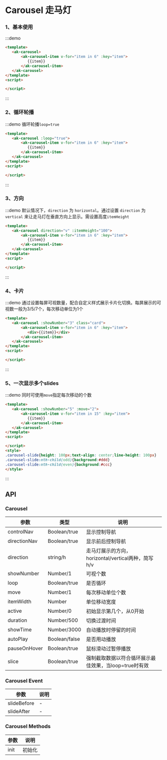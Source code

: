 # Carousel 走马灯

### 1、基本使用
:::demo 
```html
<template>
   <ak-carousel>
       <ak-carousel-item v-for="item in 6" :key="item">
          {{item}}
       </ak-carousel-item>
   </ak-carousel>
</template>
<script>

</script>
```
:::

### 2、循环轮播
:::demo 循环轮播`loop=true`
```html
<template>
   <ak-carousel :loop="true">
       <ak-carousel-item v-for="item in 6" :key="item">
          {{item}}
       </ak-carousel-item>
   </ak-carousel>
</template>
<script>

</script>
```
:::

### 3、方向
:::demo 默认情况下，`direction` 为 `horizontal`。通过设置 `direction` 为 `vertical` 来让走马灯在垂直方向上显示。需设置高度`itemHeight`
```html
<template>
   <ak-carousel direction="v" :itemHeight="100">
       <ak-carousel-item v-for="item in 6" :key="item">
          {{item}}
       </ak-carousel-item>
   </ak-carousel>
</template>
<script>

</script>
```
:::

### 4、卡片
:::demo 通过设置每屏可视数量，配合自定义样式展示卡片化切换。每屏展示的可视数一般为3/5/7个，每次移动单位为1个
```html
<template>
   <ak-carousel :showNumber="3" class="card">
       <ak-carousel-item v-for="item in 6" :key="item">
          <div>{{item}}</div>
       </ak-carousel-item>
   </ak-carousel>
</template>
<script>

</script>

```
:::

### 5、一次显示多个slides
:::demo 同时可使用`move`指定每次移动的个数
```html
<template>
   <ak-carousel :showNumber="5" :move="2">
       <ak-carousel-item v-for="item in 15" :key="item">
          {{item}}
       </ak-carousel-item>
   </ak-carousel>
</template>
<script>

</script>
<style>
.carousel-slide{height: 100px;text-align: center;line-height: 100px}
.carousel-slide:nth-child(odd){background:#ddd}
.carousel-slide:nth-child(even){background:#ccc}
</style>

```
:::

## API
### Carousel
|参数|类型|说明|
|-|-|-|
|controlNav     | Boolean/true    |显示控制导航|
|directionNav   | Boolean/true    |显示前后控制导航|
|direction      | string/h        |走马灯展示的方向，horizontal/vertical两种，简写h/v|
|showNumber     | Number/1        |可视个数|
|loop           | Boolean/true    |是否循环|
|move           | Number/1        |每次移动单位个数|
|itemWidth      | Number          |单位移动宽度|
|active         | Number/0        |初始显示第几个，从0开始|
|duration       | Number/500      |切换过渡时间|
|showTime       | Number/3000     |自动播放时停留的时间|
|autoPlay       | Boolean/false   |是否用动播放|
|pauseOnHover   | Boolean/true    |鼠标滑动过暂停播放|
|slice          | Boolean/true    |强制截取数据以符合循环展示最佳效果，当loop=true时有效|
### Carousel Event
|参数|说明|
|-|-|
|slideBefore          | -|
|slideAfter           | -|
### Carousel Methods
|参数|说明|
|-|-|
|init          | 初始化|
